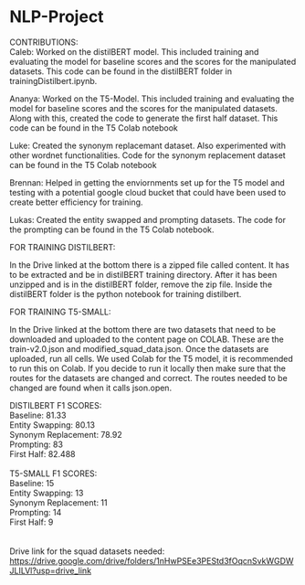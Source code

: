 # NLP-Project

CONTRIBUTIONS: \
Caleb: Worked on the distilBERT model. This included training and evaluating the model for baseline scores and the scores for the manipulated datasets. This code can be found in the distilBERT folder in trainingDistilbert.ipynb. 

Ananya: Worked on the T5-Model. This included training and evaluating the model for baseline scores and the scores for the manipulated datasets. Along with this, created the code to generate the first half dataset. This code can be found in the T5 Colab notebook 

Luke: Created the synonym replacemant dataset. Also experimented with other wordnet functionalities. Code for the synonym replacement dataset can be found in the T5 Colab notebook

Brennan: Helped in getting the enviornments set up for the T5 model and testing with a potential google cloud bucket that could have been used to create better efficiency for training. 

Lukas: Created the entity swapped and prompting datasets. The code for the prompting can be found in the T5 Colab notebook.

FOR TRAINING DISTILBERT:

In the Drive linked at the bottom there is a zipped file called content. It has to be extracted and be in distilBERT training directory. After it has been unzipped and is in the distilBERT folder, remove the zip file. Inside the distilBERT folder is the python notebook for training distilbert.

FOR TRAINING T5-SMALL:

In the Drive linked at the bottom there are two datasets that need to be downloaded and uploaded to the content page on COLAB. These are the train-v2.0.json and modified_squad_data.json. Once the datasets are uploaded, run all cells. We used Colab for the T5 model, it is recommended to run this on Colab. If you decide to run it locally then make sure that the routes for the datasets are changed and correct. The routes needed to be changed are found when it calls json.open. 

DISTILBERT F1 SCORES: \
Baseline: 81.33 \
Entity Swapping: 80.13 \
Synonym Replacement: 78.92 \
Prompting: 83 \
First Half: 82.488 \
\
T5-SMALL F1 SCORES: \
Baseline: 15 \
Entity Swapping: 13 \
Synonym Replacement: 11 \
Prompting: 14 \
First Half: 9 \
\
\
Drive link for the squad datasets needed: https://drive.google.com/drive/folders/1nHwPSEe3PEStd3fOqcnSvkWGDWJLILVl?usp=drive_link
